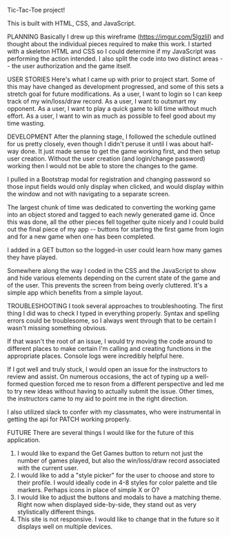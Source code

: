 Tic-Tac-Toe project!


This is built with HTML, CSS, and JavaScript.

PLANNING
Basically I drew up this wireframe (https://imgur.com/5IgzliI) and thought about
the individual pieces required to make this work. I started with a skeleton HTML
and CSS so I could determine if my JavaScript was performing the action
intended. I also split the code into two distinct areas -- the user
authorization and the game itself.

USER STORIES
Here's what I came up with prior to project start. Some of this may have changed
as development progressed, and some of this sets a stretch goal for future
modifications.
As a user, I want to login so I can keep track of my win/loss/draw record.
As a user, I want to outsmart my opponent.
As a user, I want to play a quick game to kill time without much effort.
As a user, I want to win as much as possible to feel good about my time wasting.

DEVELOPMENT
After the planning stage, I followed the schedule outlined for us pretty closely,
even though I didn't peruse it until I was about half-way done. It just made
sense to get the game working first, and then setup user creation. Without the
user creation (and login/change password) working then I would not be able to
store the changes to the game.

I pulled in a Bootstrap modal for registration and changing password so those
input fields would only display when clicked, and would display within the
window and not with navigating to a separate screen.

The largest chunk of time was dedicated to converting the working game into an
object stored and tagged to each newly generated game id. Once this was done,
all the other pieces fell together quite nicely and I could build out the final
piece of my app -- buttons for starting the first game from login and for a new
game when one has been completed.

I added in a GET button so the logged-in user could learn how many games they
have played.

Somewhere along the way I coded in the CSS and the JavaScript to show and hide
various elements depending on the current state of the game and of the user.
This prevents the screen from being overly cluttered. It's a simple app which
benefits from a simple layout.


TROUBLESHOOTING
I took several approaches to troubleshooting. The first thing I did was to
check I typed in everything properly. Syntax and spelling errors could be
troublesome, so I always went through that to be certain I wasn't missing
something obvious.

If that wasn't the root of an issue, I would try moving the code around to
different places to make certain I'm calling and creating functions in the
appropriate places. Console logs were incredibly helpful here.

If I got well and truly stuck, I would open an issue for the instructors to
review and assist. On numerous occasions, the act of typing up a well-formed
question forced me to reson from a different perspective and led me to try new
ideas without having to actually submit the issue. Other times, the
instructors came to my aid to point me in the right direction.

I also utilized slack to confer with my classmates, who were instrumental in
getting the api for PATCH working properly.

FUTURE
There are several things I would like for the future of this application.
1) I would like to expand the Get Games button to return not just the number of
games played, but also the win/loss/draw record associated with the current
user.
2) I would like to add a "style picker" for the user to choose and store to
their profile. I would ideally code in 4-8 styles for color palette and tile
markers. Perhaps icons in place of simple X or O?
3) I would like to adjust the buttons and modals to have a matching theme. Right
now when displayed side-by-side, they stand out as very stylistically different
things.
4) This site is not responsive. I would like to change that in the future so it
displays well on multiple devices.
